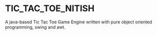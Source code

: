 # TIC_TAC_TOE_NITISH
A java-based Tic Tac Toe Game Engine written with pure object oriented programming, swing and awt.

